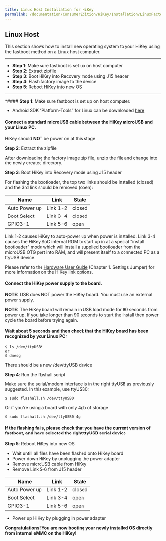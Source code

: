 ```yaml
---
title: Linux Host Installation for HiKey
permalink: /documentation/ConsumerEdition/HiKey/Installation/LinuxFactoryImage.md/
---
```

## Linux Host

This section shows how to install new operating system to your HiKey using the fastboot method on a Linux host computer.

***

- **Step 1**: Make sure fastboot is set up on host computer
- **Step 2**: Extract zipfile
- **Step 3**: Boot HiKey into Recovery mode using J15 header
- **Step 4**: Flash factory image to the device
- **Step 5**: Reboot HiKey into new OS

***


*#### **Step 1**: Make sure fastboot is set up on host computer.

- Android SDK “Platform-Tools” for Linux can be downloaded <a href="https://developer.android.com/studio/releases/platform-tools.html" target="_blank">here</a>

#### Connect a standard microUSB cable between the HiKey microUSB and your Linux PC.

HiKey should **NOT** be power on at this stage

**Step 2**: Extract the zipfile

After downloading the factory image zip file, unzip the file and change into the newly created directory.


**Step 3**: Boot HiKey into Recovery mode using J15 header

For flashing the bootloader, the top two links should be installed (closed) and the 3rd link should be removed (open):

Name | Link | State
---- | ---- | -----
Auto Power up | Link 1-2 | closed
Boot Select | Link 3-4 | closed
GPIO3-1 | Link 5-6 | open

Link 1-2 causes HiKey to auto-power up when power is installed. Link 3-4 causes the HiKey SoC internal ROM to start up in at a special "install bootloader" mode which will install a supplied bootloader from the microUSB OTG port into RAM, and will present itself to a connected PC as a ttyUSB device.

Please refer to the [Hardware User Guide](https://www.96boards.org/wp-content/uploads/2015/02/HiKey_User_Guide_Rev0.2.pdf) (Chapter 1. Settings Jumper) for more information on the HiKey link options.

#### Connect the HiKey power supply to the board.

**NOTE:** USB does NOT power the HiKey board. You must use an external power supply.

**NOTE:** The HiKey board will remain in USB load mode for 90 seconds from power up. If you take longer than 90 seconds to start the install then power cycle the board before trying again.

#### Wait about 5 seconds and then check that the HiKey board has been recognized by your Linux PC:

```
$ ls /dev/ttyUSB*
or
$ dmesg
```
There should be a new /dev/ttyUSB device

**Step 4**: Run the flashall script

Make sure the serial/modem interface is in the right ttyUSB as previously suggested. In this example, use ttyUSB0:

```
$ sudo flashall.sh /dev/ttyUSB0
```

Or if you're using a board with only 4gb of storage
```
$ sudo flashall.sh /dev/ttyUSB0 4g
```

#### If the flashing fails, please check that you have the current version of fastboot, and have selected the right ttyUSB serial device


**Step 5**: Reboot HiKey into new OS

- Wait untill all files have been flashed onto HiKey board
- Power down HiKey by unplugging the power adapter
- Remove microUSB cable from HiKey
- Remove Link 5-6 from J15 header

Name | Link | State
---- | ---- | -----
Auto Power up | Link 1-2 | closed
Boot Select | Link 3-4 | open
GPIO3-1 | Link 5-6 | open

- Power up HiKey by plugging in power adapter


**Congratulations! You are now booting your newly installed OS directly from internal eMMC on the HiKey!**
